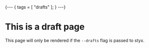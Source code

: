 {---
{
  tags = [ "drafts" ];
}
---}

# This is a draft page

This page will only be rendered if the `--drafts` flag is passed to styx.
